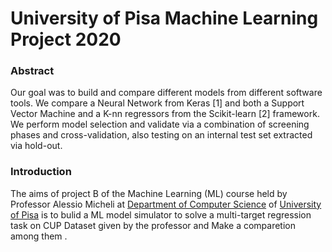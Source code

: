 # University of Pisa Machine Learning Project 2020

### Abstract

Our goal was to build and compare different models from different software tools. We compare a
Neural Network from Keras [1] and both a Support Vector Machine and a K-nn regressors from the
Scikit-learn [2] framework. We perform model selection and validate via a combination of screening
phases and cross-validation, also testing on an internal test set extracted via hold-out.

### Introduction

The aims of project B of the Machine Learning (ML) course held by Professor Alessio Micheli at [Department of Computer Science](https://di.unipi.it/) of [University of Pisa](https://www.unipi.it/) is to bulid a ML model simulator to solve a multi-target regression task on CUP Dataset given by the professor and Make a comparetion among them .



